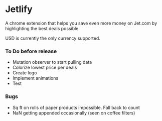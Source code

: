 # Jetlify

A chrome extension that helps you save even more money on Jet.com by highlighting the best deals possible.

USD is currently the only currency supported.


### To Do before release

* Mutation observer to start pulling data
* Colorize lowest price per deals
* Create logo
* Implement animations
* Test


### Bugs

* Sq ft on rolls of paper products impossible. Fall back to count
* NaN getting appended occasionally (seen on coffee filters)
